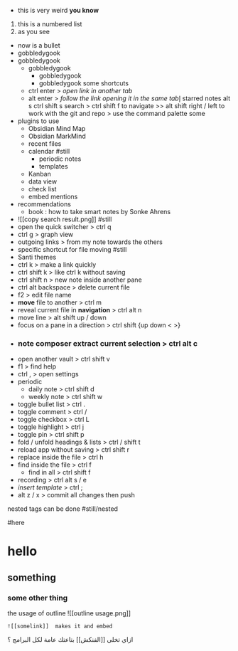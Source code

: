 
- this is very weird **you know**
1. this is a numbered list
2. as you see
- now is a bullet
- gobbledygook
- gobbledygook
	- gobbledygook
		- gobbledygook
		- gobbledygook
some shortcuts
	- ctrl enter > *open link in another tab*
	- alt enter > *follow the link opening it in the same tab*إ
starred notes
	alt s
	ctrl shift s
search > ctrl shift f
to navigate >> alt shift right / left
to work with the git and repo > use the command palette
some 
- plugins to use
	-  Obsidian Mind Map
	-  Obsidian MarkMind
	- recent files
	- calendar #still
		- periodic notes
		- templates
	- Kanban
	- data view
	- check list
	- embed mentions
- recommendations
	- book : how to take smart notes by Sonke Ahrens
- ![[copy search result.png]] #still 
- open the quick switcher > ctrl q
- ctrl g > graph view
- outgoing links > from my note towards the others
- specific shortcut for file moving #still 
- Santi themes
- ctrl k > make a link quickly
- ctrl shift k > like ctrl k without saving
- ctrl shift n > new note inside another pane
- ctrl alt backspace > delete current file
- f2 > edit file name
- **move** file to another > ctrl m
- reveal current file in **navigation** > ctrl alt n
- move line > alt shift up / down
- focus on a pane in a direction > ctrl shift {up down < >}
- ### note **composer** extract current selection > ctrl alt c
- open another vault > ctrl shift v
- f1 > find help
- ctrl , > open settings
- periodic 
	- daily note > ctrl shift d
	- weekly note > ctrl shift w
- toggle bullet list > ctrl .
- toggle comment > ctrl /
- toggle checkbox > ctrl L
- toggle highlight > ctrl j
- toggle pin > ctrl shift p
- fold / unfold headings & lists > ctrl / shift t
- reload app without saving > ctrl shift r
- replace inside the file > ctrl h
- find inside  the file > ctrl f
	- find in all > ctrl shift f
- recording > ctrl alt s / e
- *insert template* > ctrl ; 
- alt z / x > commit all changes then push

nested tags can be done #still/nested


#here
# hello

## something
### some other thing
the usage of outline
		![[outline usage.png]]
```text
![[somelink]]  makes it and embed
```
ازاي تخلي [[الفنكش]] بتاعتك عامة لكل البرامج ؟


